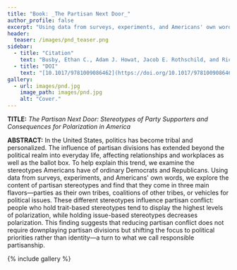 ```yaml
---
title: "Book: _The Partisan Next Door_"
author_profile: false
excerpt: "Using data from surveys, experiments, and Americans' own words, we explore the content of partisan stereotypes."
header:
  teaser: /images/pnd_teaser.png
sidebar:
  - title: "Citation"
    text: "Busby, Ethan C., Adam J. Howat, Jacob E. Rothschild, and Richard M. Shafranek. _The Partisan Next Door: Stereotypes of Party Supporters and Consequences for Polarization in America_. Cambridge University Press, 2021."
  - title: "DOI"
    text: "[10.1017/9781009086462](https://doi.org/10.1017/9781009086462)"
gallery:
  - url: images/pnd.jpg
    image_path: images/pnd.jpg
    alt: "Cover."
---
```

**TITLE:** _The Partisan Next Door: Stereotypes of Party Supporters and Consequences for Polarization in America_

**ABSTRACT:** In the United States, politics has become tribal and personalized. The influence of partisan divisions has extended beyond the political realm into everyday life, affecting relationships and workplaces as well as the ballot box. To help explain this trend, we examine the stereotypes Americans have of ordinary Democrats and Republicans. Using data from surveys, experiments, and Americans' own words, we explore the content of partisan stereotypes and find that they come in three main flavors—parties as their own tribes, coalitions of other tribes, or vehicles for political issues. These different stereotypes influence partisan conflict: people who hold trait-based stereotypes tend to display the highest levels of polarization, while holding issue-based stereotypes decreases polarization. This finding suggests that reducing partisan conflict does not require downplaying partisan divisions but shifting the focus to political priorities rather than identity—a turn to what we call responsible partisanship.



{% include gallery %}
